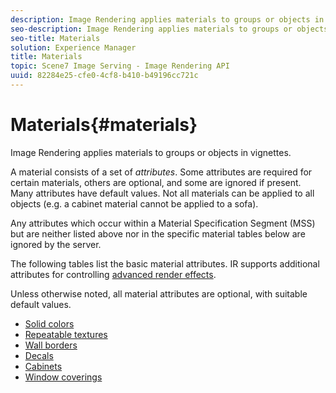 ```yaml
---
description: Image Rendering applies materials to groups or objects in vignettes.
seo-description: Image Rendering applies materials to groups or objects in vignettes.
seo-title: Materials
solution: Experience Manager
title: Materials
topic: Scene7 Image Serving - Image Rendering API
uuid: 82284e25-cfe0-4cf8-b410-b49196cc721c
---
```


# Materials{#materials}

Image Rendering applies materials to groups or objects in vignettes.

A material consists of a set of *attributes*. Some attributes are required for certain materials, others are optional, and some are ignored if present. Many attributes have default values. Not all materials can be applied to all objects (e.g. a cabinet material cannot be applied to a sofa).

Any attributes which occur within a Material Specification Segment (MSS) but are neither listed above nor in the specific material tables below are ignored by the server.

The following tables list the basic material attributes. IR supports additional attributes for controlling [advanced render effects](../../../../../../ir-api/http-protocol/image-rendering-api-ref/c-ir-http-protocol-ref/c-ir-http-protocol-syntax-and-features/c-ir-advanced-render-effects/c-ir-advanced-render-effects.md#concept-bf8b6d8460244b9cacc7f4a3df4c5281).

Unless otherwise noted, all material attributes are optional, with suitable default values. 

* [Solid colors](r-ir-solid-colors.md)
* [Repeatable textures](r-ir-repeatable-textures.md)
* [Wall borders](r-ir-wall-borders.md)
* [Decals](r-ir-decals.md)
* [Cabinets](r-ir-cabinets.md)
* [Window coverings](r-ir-window-coverings.md)
